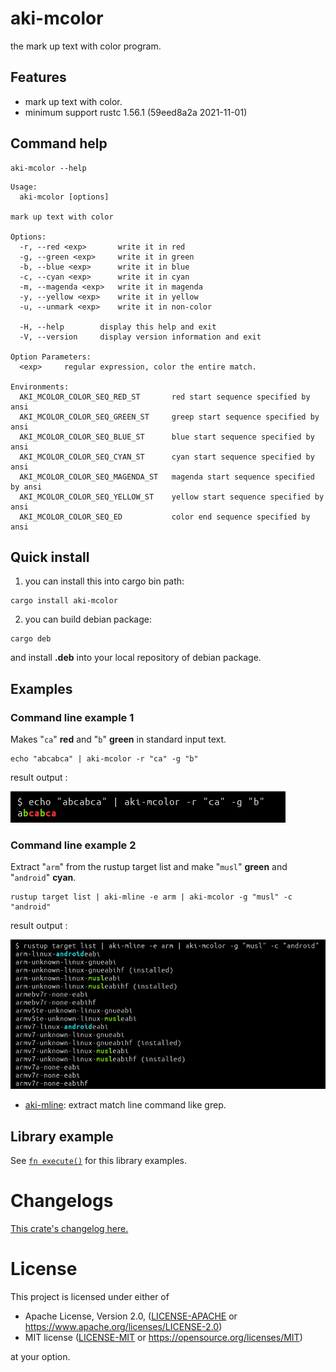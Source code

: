 # aki-mcolor

the mark up text with color program.

## Features

- mark up text with color.
- minimum support rustc 1.56.1 (59eed8a2a 2021-11-01)

## Command help

```
aki-mcolor --help
```

```
Usage:
  aki-mcolor [options]

mark up text with color

Options:
  -r, --red <exp>       write it in red
  -g, --green <exp>     write it in green
  -b, --blue <exp>      write it in blue
  -c, --cyan <exp>      write it in cyan
  -m, --magenda <exp>   write it in magenda
  -y, --yellow <exp>    write it in yellow
  -u, --unmark <exp>    write it in non-color

  -H, --help        display this help and exit
  -V, --version     display version information and exit

Option Parameters:
  <exp>     regular expression, color the entire match.

Environments:
  AKI_MCOLOR_COLOR_SEQ_RED_ST       red start sequence specified by ansi
  AKI_MCOLOR_COLOR_SEQ_GREEN_ST     greep start sequence specified by ansi
  AKI_MCOLOR_COLOR_SEQ_BLUE_ST      blue start sequence specified by ansi
  AKI_MCOLOR_COLOR_SEQ_CYAN_ST      cyan start sequence specified by ansi
  AKI_MCOLOR_COLOR_SEQ_MAGENDA_ST   magenda start sequence specified by ansi
  AKI_MCOLOR_COLOR_SEQ_YELLOW_ST    yellow start sequence specified by ansi
  AKI_MCOLOR_COLOR_SEQ_ED           color end sequence specified by ansi
```

## Quick install

1. you can install this into cargo bin path:

```
cargo install aki-mcolor
```

2. you can build debian package:

```
cargo deb
```

and install **.deb** into your local repository of debian package.

## Examples

### Command line example 1

Makes "`ca`" **red** and "`b`" **green** in standard input text.

```
echo "abcabca" | aki-mcolor -r "ca" -g "b"
```

result output :

![out abcabca image]

[out abcabca image]: https://raw.githubusercontent.com/aki-akaguma/aki-mcolor/main/img/out-abcabca-1.png


### Command line example 2

Extract "`arm`" from the rustup target list and make "`musl`" **green** and "`android`" **cyan**.

```
rustup target list | aki-mline -e arm | aki-mcolor -g "musl" -c "android"
```

result output :

![out rustup image]

[out rustup image]: https://raw.githubusercontent.com/aki-akaguma/aki-mcolor/main/img/out-rustup-1.png

- [aki-mline](https://crates.io/crates/aki-mline): extract match line command like grep.

## Library example

See [`fn execute()`] for this library examples.

[`fn execute()`]: crate::execute


# Changelogs

[This crate's changelog here.](https://github.com/aki-akaguma/aki-mcolor/blob/main/CHANGELOG.md)

# License

This project is licensed under either of

 * Apache License, Version 2.0, ([LICENSE-APACHE](LICENSE-APACHE) or
   https://www.apache.org/licenses/LICENSE-2.0)
 * MIT license ([LICENSE-MIT](LICENSE-MIT) or
   https://opensource.org/licenses/MIT)

at your option.
